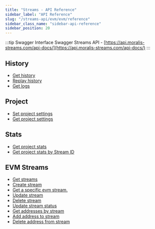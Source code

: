 ```yaml
---
title: "Streams - API Reference"
sidebar_label: "API Reference"
slug: "/streams-api/evm/evm/reference"
sidebar_class_name: "sidebar-api-reference"
sidebar_position: 20
---
```


:::tip Swagger Interface
Swagger Streams API - [https://api.moralis-streams.com/api-docs/](https://api.moralis-streams.com/api-docs/)
:::


## History


  - <a href="/streams-api/evm/reference/get-history">Get history</a>
  - <a href="/streams-api/evm/reference/replay-history">Replay history</a>
  - <a href="/streams-api/evm/reference/get-logs">Get logs</a>


## Project


  - <a href="/streams-api/evm/reference/set-settings">Set project settings</a>
  - <a href="/streams-api/evm/reference/get-settings">Get project settings</a>


## Stats


  - <a href="/streams-api/evm/reference/get-stats">Get project stats</a>
  - <a href="/streams-api/evm/reference/get-stats-by-streamid">Get project stats by Stream ID</a>


## EVM Streams


  - <a href="/streams-api/evm/reference/get-streams">Get streams</a>
  - <a href="/streams-api/evm/reference/create-stream">Create stream</a>
  - <a href="/streams-api/evm/reference/get-stream">Get a specific evm stream.</a>
  - <a href="/streams-api/evm/reference/update-stream">Update stream</a>
  - <a href="/streams-api/evm/reference/delete-stream">Delete stream</a>
  - <a href="/streams-api/evm/reference/update-stream-status">Update stream status</a>
  - <a href="/streams-api/evm/reference/get-addresses">Get addresses by stream</a>
  - <a href="/streams-api/evm/reference/add-address-to-stream">Add address to stream</a>
  - <a href="/streams-api/evm/reference/delete-address-from-stream">Delete address from stream</a>

